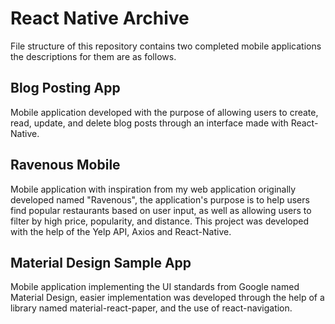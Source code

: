 # React Native Archive

File structure of this repository contains two completed mobile applications the descriptions for them are as follows.

## Blog Posting App

Mobile application developed with the purpose of allowing users to create, read, update, and delete blog posts through an interface made with React-Native.

## Ravenous Mobile

Mobile application with inspiration from my web application originally developed named "Ravenous", the application's purpose is to help users find popular restaurants based on user input, as well as allowing users to filter by high price, popularity, and distance. This project was developed with the help of the Yelp API, Axios and React-Native.

## Material Design Sample App

Mobile application implementing the UI standards from Google named Material Design, easier implementation was developed through the help of a library named material-react-paper, and the use of react-navigation.
